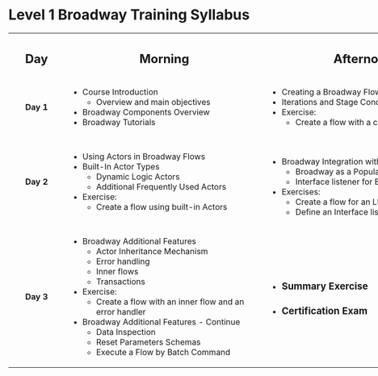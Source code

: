 # Level 1 Broadway Training Syllabus



<table style="width: 900px;">
<tbody>
<tr>
<td style="text-align: center;" width="100pxl">
<h2><strong>Day</strong></h2>
</td>
<td style="text-align: center;" width="400pxl">
<h2><strong>Morning</strong></h2>
</td>
<td style="text-align: center;" width="400pxl">
<h2><strong>Afternoon</strong></h2>
</td>
</tr>
<tr>
<td style="text-align: center;"><strong>Day 1</strong></td>
<td>
<ul>
<li>Course Introduction
<ul>
<li>Overview and main objectives</li>
</ul>
</li>
<li>Broadway Components Overview</li>
<li>Broadway Tutorials</li>
</ul>
</td>
<td>
<ul>
<li>Creating a Broadway Flow</li>
<li>Iterations and Stage Conditions</li>
<li>Exercise:
<ul>
<li>Create a flow with a condition</li>
</ul>
</li>
</ul>
</td>
</tr>
<tr>
<td style="text-align: center;"><strong>Day 2</strong></td>
<td>
<ul>
<li>Using Actors in Broadway Flows</li>
<li>Built-In Actor Types
<ul>
<li>Dynamic Logic Actors</li>
<li>Additional Frequently Used Actors</li>
</ul>
</li>
<li>Exercise:
<ul>
<li>Create a flow using built-in Actors</li>
</ul>
</li>
</ul>
</td>
<td>&nbsp;
<ul>
<li>Broadway Integration with Fabric Studio
<ul>
<li>Broadway as a Population</li>
<li>Interface listener for Broadway flows</li>
</ul>
</li>
<li>Exercises:
<ul>
<li>Create a flow for an LU table population</li>
<li>Define an Interface listener for a flow</li>
</ul>
</li>
</ul>
</td>
</tr>
<tr>
<td style="text-align: center;"><strong>Day 3</strong></td>
<td>
<ul >
<li >Broadway Additional Features
<ul >
<li >Actor Inheritance Mechanism</li>
<li >Error handling</li>
<li >Inner flows</li>
<li >Transactions</li>
</ul>
</li>
<li >Exercise:
<ul >
<li >Create a flow with an inner flow and an error handler</li>
</ul>
</li>
<li >Broadway Additional Features - Continue
<ul >
<li >Data Inspection</li>
<li >Reset Parameters Schemas</li>
<li >Execute a Flow by Batch Command</li>
</ul>
</li>
</ul>
</td>
<td>
<ul>
<li>
<h3>Summary Exercise</h3>
</li>
<li class="md-end-block md-heading md-focus">
<h3><span class="md-plain md-expand">Certification Exam</span></h3>
</li>
</ul>
</td>
</tr>
</tbody>
</table>


